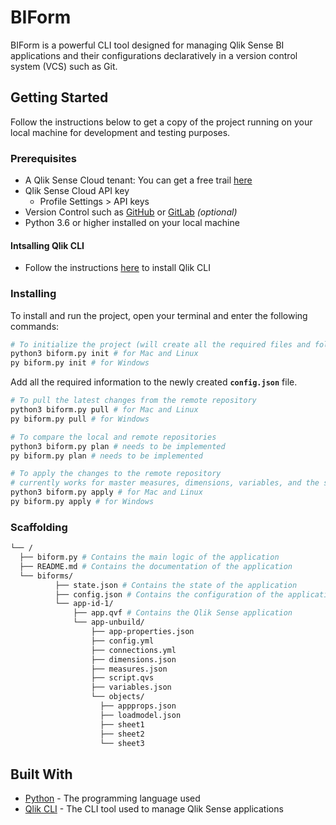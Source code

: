 # BIForm

BIForm is a powerful CLI tool designed for managing Qlik Sense BI applications and their configurations declaratively in a version control system (VCS) such as Git.

## Getting Started

Follow the instructions below to get a copy of the project running on your local machine for development and testing purposes.

### Prerequisites

- A Qlik Sense Cloud tenant: You can get a free trail [here](https://www.qlik.com/us/products/qlik-cloud)
- Qlik Sense Cloud API key
  - Profile Settings > API keys
- Version Control such as [GitHub](https://github.com/) or [GitLab](https://about.gitlab.com/) _(optional)_
- Python 3.6 or higher installed on your local machine

#### Intsalling Qlik CLI

- Follow the instructions [here](https://qlik.dev/toolkits/qlik-cli/install-qlik-cli) to install Qlik CLI

### Installing

To install and run the project, open your terminal and enter the following commands:

```bash
# To initialize the project (will create all the required files and folders)
python3 biform.py init # for Mac and Linux
py biform.py init # for Windows
```

Add all the required information to the newly created **`config.json`** file.

```bash
# To pull the latest changes from the remote repository
python3 biform.py pull # for Mac and Linux
py biform.py pull # for Windows
```

```bash
# To compare the local and remote repositories
python3 biform.py plan # needs to be implemented
py biform.py plan # needs to be implemented
```

```bash
# To apply the changes to the remote repository
# currently works for master measures, dimensions, variables, and the script
python3 biform.py apply # for Mac and Linux
py biform.py apply # for Windows
```

### Scaffolding

```bash
└── /
  ├── biform.py # Contains the main logic of the application
  ├── README.md # Contains the documentation of the application
  └── biforms/
          ├── state.json # Contains the state of the application
          ├── config.json # Contains the configuration of the application (e.g. Qlik Sense Cloud API key and tenant)
          └── app-id-1/
              ├── app.qvf # Contains the Qlik Sense application
              └── app-unbuild/
                  ├── app-properties.json
                  ├── config.yml
                  ├── connections.yml
                  ├── dimensions.json
                  ├── measures.json
                  ├── script.qvs
                  ├── variables.json
                  └── objects/
                    ├── appprops.json
                    ├── loadmodel.json
                    ├── sheet1
                    ├── sheet2
                    └── sheet3

```

## Built With

- [Python](https://www.python.org/) - The programming language used
- [Qlik CLI](https://qlik.dev/toolkits/qlik-cli/) - The CLI tool used to manage Qlik Sense applications
